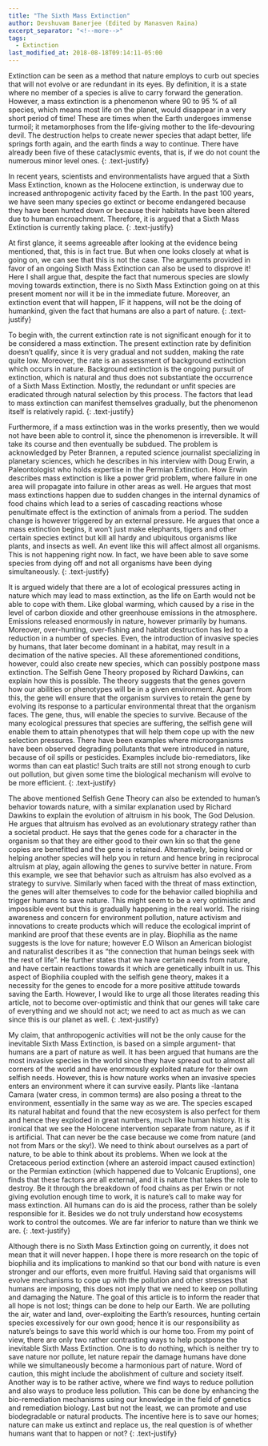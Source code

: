 ```yaml
---
title: "The Sixth Mass Extinction"
author: Devshuvam Banerjee (Edited by Manasven Raina)
excerpt_separator: "<!--more-->"
tags:
  - Extinction
last_modified_at: 2018-08-18T09:14:11-05:00
---
```


Extinction can be seen as a method that nature employs to curb out species that will not evolve or are redundant in its eyes. By definition, it is a state where no member of a species is alive to carry forward the generation. However, a mass extinction is a phenomenon where 90 to 95 % of all species, which means most life on the planet, would disappear in a very short period of time! These are times when the Earth undergoes immense turmoil; it metamorphoses from the life-giving mother to the life-devouring devil. The destruction helps to create newer species that adapt better, life springs forth again, and the earth finds a way to continue. There have already been five of these cataclysmic events, that is, if we do not count the numerous minor level ones.
{: .text-justify}

<!--more-->

In recent years, scientists and environmentalists have argued that a Sixth Mass Extinction, known as the Holocene extinction, is underway due to increased anthropogenic activity faced by the Earth. In the past 100 years, we have seen many species go extinct or become endangered because they have been hunted down or because their habitats have been altered due to human encroachment. Therefore, it is argued that a Sixth Mass Extinction is currently taking place.
{: .text-justify}

At first glance, it seems agreeable after looking at the evidence being mentioned, that, this is in fact true. But when one looks closely at what is going on, we can see that this is not the case. The arguments provided in favor of an ongoing Sixth Mass Extinction can also be used to disprove it! Here I shall argue that, despite the fact that numerous species are slowly moving towards extinction, there is no Sixth Mass Extinction going on at this present moment nor will it be in the immediate future. Moreover, an extinction event that will happen, IF it happens, will not be the doing of humankind, given the fact that humans are also a part of nature.
{: .text-justify}

To begin with, the current extinction rate  is not significant enough for it to be considered a mass extinction. The present extinction rate by definition doesn’t qualify, since it is very gradual and not sudden, making the rate quite low. Moreover, the rate is an assessment of background extinction which occurs in nature. Background extinction is the ongoing pursuit of extinction, which is natural and thus does not substantiate the occurrence of a Sixth Mass Extinction. Mostly, the redundant or unfit species are eradicated through natural selection by this process. The factors that lead to mass extinction can manifest themselves gradually, but the phenomenon itself is relatively rapid.
{: .text-justify}

Furthermore, if a mass extinction was in the works presently, then we would not have been able to control it, since the phenomenon is irreversible. It will take its course and then eventually be subdued. The problem is acknowledged by Peter Brannen, a reputed science journalist specializing in planetary sciences, which he describes in his interview with Doug Erwin, a Paleontologist who holds expertise in the Permian Extinction.  How Erwin describes mass extinction is like a power grid problem, where failure in one area will propagate into failure in other areas as well. He argues that most mass extinctions happen due to sudden changes in the internal dynamics of food chains which lead to a series of cascading reactions whose penultimate effect is the extinction of animals from a period. The sudden change is however triggered by an external pressure. He argues that once a mass extinction begins, it won’t just make elephants, tigers and other certain species extinct but kill all hardy and ubiquitous organisms like plants, and insects as well. An event like this will affect almost all organisms. This is not happening right now. In fact, we have been able to save some species from dying off and not all organisms have been dying simultaneously.
{: .text-justify}

It is argued widely that there are a lot of ecological pressures acting in nature which may lead to mass extinction, as the life on Earth would not be able to cope with them. Like global warming, which caused by a rise in the level of carbon dioxide and other greenhouse emissions in the atmosphere. Emissions released enormously in nature, however primarily by humans. Moreover, over-hunting, over-fishing and habitat destruction has led to a reduction in a number of species. Even, the introduction of invasive species by humans, that later become dominant in a habitat, may result in a decimation of the native species. All these aforementioned conditions, however, could also create new species, which can possibly postpone mass extinction. The Selfish Gene Theory proposed by Richard Dawkins, can explain how this is possible. The theory suggests that the genes govern how our abilities or phenotypes will be in a given environment. Apart from this, the gene will ensure that the organism survives to retain the gene by evolving its response to a particular environmental threat that the organism faces.  The gene, thus, will enable the species to survive. Because of the many ecological pressures that species are suffering, the selfish gene will enable them to attain phenotypes that will help them cope up with the new selection pressures.  There have been examples where microorganisms have been observed degrading pollutants that were introduced in nature, because of oil spills or pesticides. Examples include bio-remediators, like worms than can eat plastic! Such traits are still not strong enough to curb out pollution, but given some time the biological mechanism will evolve to be more efficient.
{: .text-justify}

The above mentioned Selfish Gene Theory can also be extended to human’s behavior towards nature, with a similar explanation used by Richard Dawkins to explain the evolution of altruism in his book, The God Delusion. He argues that altruism has evolved as an evolutionary strategy rather than a societal product.  He says that the genes code for a character in the organism so that they are either good to their own kin so that the gene copies are benefitted and the gene is retained. Alternatively, being kind or helping another species will help you in return and hence bring in reciprocal altruism at play, again allowing the genes to survive better in nature. From this example, we see that behavior such as altruism has also evolved as a strategy to survive. Similarly when faced with the threat of mass extinction, the genes will alter themselves to code for the behavior called biophilia and trigger humans to save nature. This might seem to be a very optimistic and impossible event but this is gradually happening in the real world. The rising awareness and concern for environment pollution, nature activism and innovations to create products which will reduce the ecological imprint of mankind are proof that these events are in play. Biophilia as the name suggests is the love for nature; however E.O Wilson an American biologist and naturalist describes it as “the connection that human beings seek with the rest of life”. He further states that we have certain needs from nature, and have certain reactions towards it which are genetically inbuilt in us. This aspect of Biophilia coupled with the selfish gene theory, makes it a necessity for the genes to encode for a more positive attitude towards saving the Earth.  However, I would like to urge all those literates reading this article, not to become over-optimistic and think that our genes will take care of everything and we should not act; we need to act as much as we can since this is our planet as well.
{: .text-justify}

My claim, that anthropogenic activities will not be the only cause for the inevitable Sixth Mass Extinction, is based on a simple argument- that humans are a part of nature as well.  It has been argued that humans are the most invasive species in the world since they have spread out to almost all corners of the world and have enormously exploited nature for their own selfish needs.  However, this is how nature works when an invasive species enters an environment where it can survive easily. Plants like -lantana Camara (water cress, in common terms) are also posing a threat to the environment, essentially in the same way as we are.  The species escaped its natural habitat and found that the new ecosystem is also perfect for them and hence they exploded in great numbers, much like human history. It is ironical that we see the Holocene intervention separate from nature, as if it is artificial. That can never be the case because we come from nature (and not from Mars or the sky!).  We need to think about ourselves as a part of nature, to be able to think about its problems.  When we look at the Cretaceous period extinction (where an asteroid impact caused extinction) or the Permian extinction (which happened due to Volcanic Eruptions), one finds that these factors are all external, and it is nature that takes the role to destroy.  Be it through the breakdown of food chains as per Erwin or not giving evolution enough time to work, it is nature’s call to make way for mass extinction. All humans can do is aid the process, rather than be solely responsible for it. Besides we do not truly understand how ecosystems work to control the outcomes. We are far inferior to nature than we think we are.
{: .text-justify}

Although there is no Sixth Mass Extinction going on currently, it does not mean that it will never happen. I hope there is more research on the topic of biophilia and its implications to mankind so that our bond with nature is even stronger and our efforts, even more fruitful. Having said that organisms will evolve mechanisms to cope up with the pollution and other stresses that humans are imposing, this does not imply that we need to keep on polluting and damaging the Nature. The goal of this article is to inform the reader that all hope is not lost; things can be done to help our Earth. We are polluting the air, water and land, over-exploiting the Earth’s resources, hunting certain species excessively for our own good; hence it is our responsibility as nature’s beings to save this world which is our home too. From my point of view, there are only two rather contrasting ways to help postpone the inevitable Sixth Mass Extinction. One is to do nothing, which is neither try to save nature nor pollute, let nature repair the damage humans have done while we simultaneously become a harmonious part of nature. Word of caution, this might include the abolishment of culture and society itself. Another way is to be rather active, where we find ways to reduce pollution and also ways to produce less pollution. This can be done by enhancing the bio-remediation mechanisms using our knowledge in the field of genetics and remediation biology. Last but not the least, we can promote and use biodegradable or natural products.  The incentive here is to save our homes; nature can make us extinct and replace us, the real question is of whether humans want that to happen or not?
{: .text-justify}